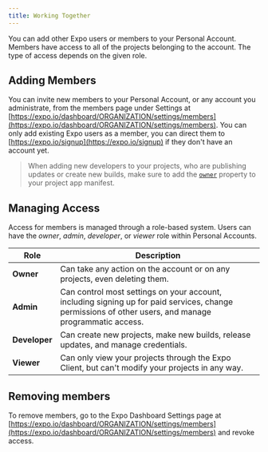 ```yaml
---
title: Working Together
---
```


You can add other Expo users or members to your Personal Account. Members have access to all of the projects belonging to the account. The type of access depends on the given role.

## Adding Members

You can invite new members to your Personal Account, or any account you administrate, from the members page under Settings at [https://expo.io/dashboard/ORGANIZATION/settings/members](https://expo.io/dashboard/ORGANIZATION/settings/members). You can only add existing Expo users as a member, you can direct them to [https://expo.io/signup](https://expo.io/signup) if they don't have an account yet.

> When adding new developers to your projects, who are publishing updates or create new builds, make sure to add the [`owner`](../../versions/latest/config/app/#owner) property to your project app manifest.

## Managing Access

Access for members is managed through a role-based system. Users can have the _owner_, _admin_, _developer_, or _viewer_ role within Personal Accounts.

| Role          | Description                                                                                                                                           |
| ------------- | ----------------------------------------------------------------------------------------------------------------------------------------------------- |
| **Owner**     | Can take any action on the account or on any projects, even deleting them.                                                                            |
| **Admin**     | Can control most settings on your account, including signing up for paid services, change permissions of other users, and manage programmatic access. |
| **Developer** | Can create new projects, make new builds, release updates, and manage credentials.                                                                    |
| **Viewer**    | Can only view your projects through the Expo Client, but can't modify your projects in any way.                                                       |

## Removing members

To remove members, go to the Expo Dashboard Settings page at [https://expo.io/dashboard/ORGANIZATION/settings/members](https://expo.io/dashboard/ORGANIZATION/settings/members) and revoke access.
